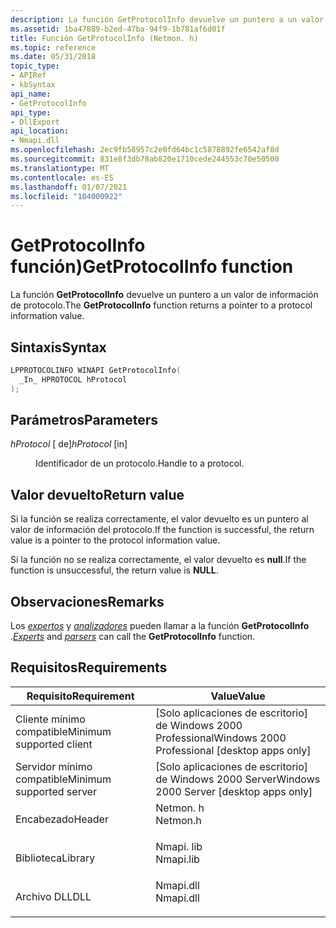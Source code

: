 ```yaml
---
description: La función GetProtocolInfo devuelve un puntero a un valor de información de protocolo.
ms.assetid: 1ba47889-b2ed-47ba-94f9-1b781af6d01f
title: Función GetProtocolInfo (Netmon. h)
ms.topic: reference
ms.date: 05/31/2018
topic_type:
- APIRef
- kbSyntax
api_name:
- GetProtocolInfo
api_type:
- DllExport
api_location:
- Nmapi.dll
ms.openlocfilehash: 2ec9fb58957c2e0fd64bc1c5878892fe6542af8d
ms.sourcegitcommit: 831e8f3db78ab820e1710cede244553c70e50500
ms.translationtype: MT
ms.contentlocale: es-ES
ms.lasthandoff: 01/07/2021
ms.locfileid: "104000922"
---
```

# <a name="getprotocolinfo-function"></a><span data-ttu-id="6f5b4-103">GetProtocolInfo función)</span><span class="sxs-lookup"><span data-stu-id="6f5b4-103">GetProtocolInfo function</span></span>

<span data-ttu-id="6f5b4-104">La función **GetProtocolInfo** devuelve un puntero a un valor de información de protocolo.</span><span class="sxs-lookup"><span data-stu-id="6f5b4-104">The **GetProtocolInfo** function returns a pointer to a protocol information value.</span></span>

## <a name="syntax"></a><span data-ttu-id="6f5b4-105">Sintaxis</span><span class="sxs-lookup"><span data-stu-id="6f5b4-105">Syntax</span></span>


```C++
LPPROTOCOLINFO WINAPI GetProtocolInfo(
  _In_ HPROTOCOL hProtocol
);
```



## <a name="parameters"></a><span data-ttu-id="6f5b4-106">Parámetros</span><span class="sxs-lookup"><span data-stu-id="6f5b4-106">Parameters</span></span>

<dl> <dt>

<span data-ttu-id="6f5b4-107">*hProtocol* \[ de\]</span><span class="sxs-lookup"><span data-stu-id="6f5b4-107">*hProtocol* \[in\]</span></span>
</dt> <dd>

<span data-ttu-id="6f5b4-108">Identificador de un protocolo.</span><span class="sxs-lookup"><span data-stu-id="6f5b4-108">Handle to a protocol.</span></span>

</dd> </dl>

## <a name="return-value"></a><span data-ttu-id="6f5b4-109">Valor devuelto</span><span class="sxs-lookup"><span data-stu-id="6f5b4-109">Return value</span></span>

<span data-ttu-id="6f5b4-110">Si la función se realiza correctamente, el valor devuelto es un puntero al valor de información del protocolo.</span><span class="sxs-lookup"><span data-stu-id="6f5b4-110">If the function is successful, the return value is a pointer to the protocol information value.</span></span>

<span data-ttu-id="6f5b4-111">Si la función no se realiza correctamente, el valor devuelto es **null**.</span><span class="sxs-lookup"><span data-stu-id="6f5b4-111">If the function is unsuccessful, the return value is **NULL**.</span></span>

## <a name="remarks"></a><span data-ttu-id="6f5b4-112">Observaciones</span><span class="sxs-lookup"><span data-stu-id="6f5b4-112">Remarks</span></span>

<span data-ttu-id="6f5b4-113">Los [*expertos*](e.md) y [*analizadores*](p.md) pueden llamar a la función **GetProtocolInfo** .</span><span class="sxs-lookup"><span data-stu-id="6f5b4-113">[*Experts*](e.md) and [*parsers*](p.md) can call the **GetProtocolInfo** function.</span></span>

## <a name="requirements"></a><span data-ttu-id="6f5b4-114">Requisitos</span><span class="sxs-lookup"><span data-stu-id="6f5b4-114">Requirements</span></span>



| <span data-ttu-id="6f5b4-115">Requisito</span><span class="sxs-lookup"><span data-stu-id="6f5b4-115">Requirement</span></span> | <span data-ttu-id="6f5b4-116">Value</span><span class="sxs-lookup"><span data-stu-id="6f5b4-116">Value</span></span> |
|-------------------------------------|--------------------------------------------------------------------------------------|
| <span data-ttu-id="6f5b4-117">Cliente mínimo compatible</span><span class="sxs-lookup"><span data-stu-id="6f5b4-117">Minimum supported client</span></span><br/> | <span data-ttu-id="6f5b4-118">\[Solo aplicaciones de escritorio\] de Windows 2000 Professional</span><span class="sxs-lookup"><span data-stu-id="6f5b4-118">Windows 2000 Professional \[desktop apps only\]</span></span><br/>                           |
| <span data-ttu-id="6f5b4-119">Servidor mínimo compatible</span><span class="sxs-lookup"><span data-stu-id="6f5b4-119">Minimum supported server</span></span><br/> | <span data-ttu-id="6f5b4-120">\[Solo aplicaciones de escritorio\] de Windows 2000 Server</span><span class="sxs-lookup"><span data-stu-id="6f5b4-120">Windows 2000 Server \[desktop apps only\]</span></span><br/>                                 |
| <span data-ttu-id="6f5b4-121">Encabezado</span><span class="sxs-lookup"><span data-stu-id="6f5b4-121">Header</span></span><br/>                   | <dl> <span data-ttu-id="6f5b4-122"><dt>Netmon. h</dt></span><span class="sxs-lookup"><span data-stu-id="6f5b4-122"><dt>Netmon.h</dt></span></span> </dl>  |
| <span data-ttu-id="6f5b4-123">Biblioteca</span><span class="sxs-lookup"><span data-stu-id="6f5b4-123">Library</span></span><br/>                  | <dl> <span data-ttu-id="6f5b4-124"><dt>Nmapi. lib</dt></span><span class="sxs-lookup"><span data-stu-id="6f5b4-124"><dt>Nmapi.lib</dt></span></span> </dl> |
| <span data-ttu-id="6f5b4-125">Archivo DLL</span><span class="sxs-lookup"><span data-stu-id="6f5b4-125">DLL</span></span><br/>                      | <dl> <span data-ttu-id="6f5b4-126"><dt>Nmapi.dll</dt></span><span class="sxs-lookup"><span data-stu-id="6f5b4-126"><dt>Nmapi.dll</dt></span></span> </dl> |



 

 




